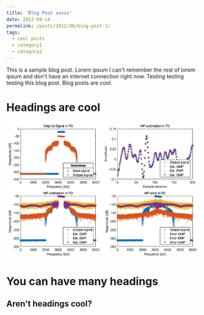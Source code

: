 ```yaml
---
title: 'Blog Post xxxxx'
date: 2012-08-14
permalink: /posts/2012/08/blog-post-1/
tags:
  - cool posts
  - category1
  - category2
---
```


This is a sample blog post. Lorem ipsum I can't remember the rest of lorem ipsum and don't have an internet connection right now. Testing testing testing this blog post. Blog posts are cool.

Headings are cool
======

<img src='/images/master_thesis.png'>

You can have many headings
======

Aren't headings cool?
------
